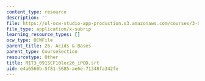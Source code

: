 ```yaml
---
content_type: resource
description: ''
file: https://ol-ocw-studio-app-production.s3.amazonaws.com/courses/3-091sc-introduction-to-solid-state-chemistry-fall-2010/e4a6560b5f815685ae6e71348fa342fe_MIT3_091SCF10lec26_iPOD.vtt
file_type: application/x-subrip
learning_resource_types: []
ocw_type: OCWFile
parent_title: 26. Acids & Bases
parent_type: CourseSection
resourcetype: Other
title: MIT3_091SCF10lec26_iPOD.srt
uid: e4a6560b-5f81-5685-ae6e-71348fa342fe
---
```

